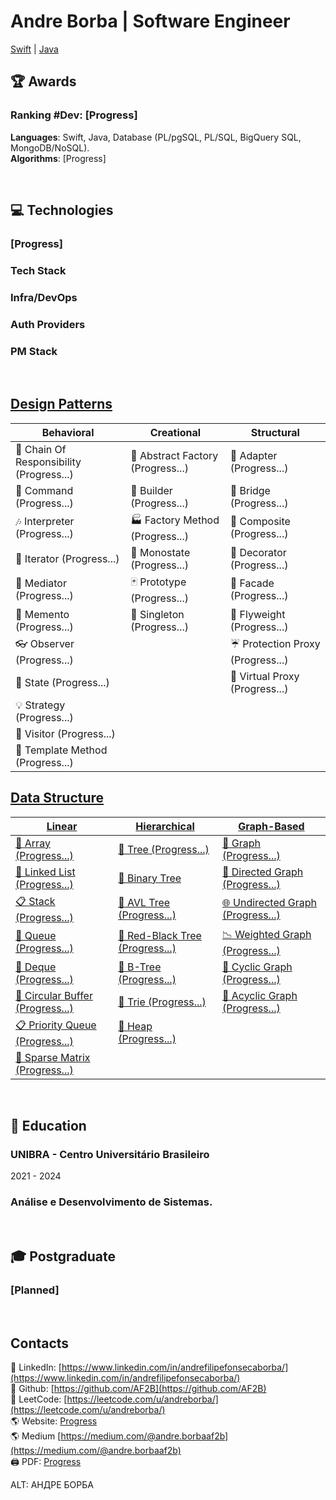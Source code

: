 # Andre Borba | Software Engineer
[Swift](https://roadmap.sh/ios) | [Java](https://roadmap.sh/java)
</br>


## 🏆 Awards
### Ranking #Dev: [Progress]

**Languages**: Swift, Java, Database (PL/pgSQL, PL/SQL, BigQuery SQL, MongoDB/NoSQL). </br>
**Algorithms**: [Progress]

</br>

<div style="page-break-after: always;"></div>

## 💻 Technologies
### [Progress]
### Tech Stack
### Infra/DevOps
### Auth Providers
### PM Stack

<div style="page-break-after: always;"></div>

</br>

## [Design Patterns]()
| Behavioral                              | Creational                | Structural                |
| ---------------------------------------- | ---------------------------------------- | ---------------------------------------- |
| 🐝 Chain Of Responsibility (Progress...) | 🌰 Abstract Factory (Progress...) | 🔌 Adapter (Progress...) |
| 👫 Command (Progress...)                                 | 👷 Builder (Progress...)                   | 🌉 Bridge (Progress...)                     |
| 🎶 Interpreter (Progress...)                         | 🏭 Factory Method (Progress...)     | 🌿 Composite (Progress...)               |
| 🍫 Iterator (Progress...)                               | 🔂 Monostate (Progress...)               | 🍧 Decorator (Progress...)               |
| 💐 Mediator (Progress...)                               | 🃏 Prototype (Progress...)               | 🎁 Facade (Progress...)                     |
| 💾 Memento (Progress...)                                 | 💍 Singleton (Progress...)               | 🍃 Flyweight (Progress...)               |
| 👓 Observer (Progress...)                               |                                          | ☔ Protection Proxy (Progress...) |
| 🐉 State (Progress...)                                     |                                          | 🍬 Virtual Proxy (Progress...)       |
| 💡 Strategy (Progress...)                               |                                          |                                          |
| 🏃 Visitor (Progress...)                                 |                                          |                                          |
| 📝 Template Method (Progress...)                 |                                          |                                          |


## [Data Structure](https://github.com/AF2B/DataStructure)
| [Linear](#)                              | [Hierarchical](https://github.com/AF2B/DataStructure/tree/main/Hierarchical)                | [Graph-Based](#)                |
| ---------------------------------------- | ---------------------------------------- | ---------------------------------------- |
| [📄 Array (Progress...)](#)                             | [🌲 Tree (Progress...)](#)                               | [🔗 Graph (Progress...)](#)                             |
| [📑 Linked List (Progress...)](#)                       | [🌳 Binary Tree](https://github.com/AF2B/DataStructure/blob/main/BinaryTree.swift)                        | [🔀 Directed Graph (Progress...)](#)                    |
| [📋 Stack (Progress...)](#)                             | [🌲 AVL Tree (Progress...)](#)                           | [🌐 Undirected Graph (Progress...)](#)                  |
| [📜 Queue (Progress...)](#)                             | [🌴 Red-Black Tree (Progress...)](#)                     | [📉 Weighted Graph (Progress...)](#)                    |
| [📄 Deque (Progress...)](#)                             | [🌿 B-Tree (Progress...)](#)                             | [🔄 Cyclic Graph (Progress...)](#)                      |
| [📑 Circular Buffer (Progress...)](#)                   | [🌲 Trie (Progress...)](#)                               | [🚦 Acyclic Graph (Progress...)](#)                     |
| [📋 Priority Queue (Progress...)](#)                    | [🌳 Heap (Progress...)](#)                               |                                          |
| [📜 Sparse Matrix (Progress...)](#)                     |                                          |                                          |

</br>

## 🏫 Education
### UNIBRA - Centro Universitário Brasileiro
2021 - 2024
### Análise e Desenvolvimento de Sistemas.

</br>


## 🎓 Postgraduate
### [Planned]

</br>

## Contacts
👋 LinkedIn: [https://www.linkedin.com/in/andrefilipefonsecaborba/](https://www.linkedin.com/in/andrefilipefonsecaborba/) </br>
👋 Github: [https://github.com/AF2B](https://github.com/AF2B) </br>
👋 LeetCode: [https://leetcode.com/u/andreborba/](https://leetcode.com/u/andreborba/) </br>
🌎 Website: [Progress]() </br>
🌎 Medium [https://medium.com/@andre.borbaaf2b](https://medium.com/@andre.borbaaf2b) </br>
🖨️ PDF: [Progress]() </br>

ALT: АНДРЕ БОРБА
